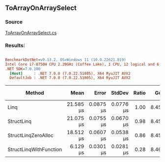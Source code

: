 ﻿## ToArrayOnArraySelect

### Source
[ToArrayOnArraySelect.cs](../../src/StructLinq.Benchmark/ToArrayOnArraySelect.cs)

### Results:
``` ini

BenchmarkDotNet=v0.13.2, OS=Windows 11 (10.0.22621.819)
Intel Core i7-8750H CPU 2.20GHz (Coffee Lake), 1 CPU, 12 logical and 6 physical cores
.NET SDK=7.0.100
  [Host]     : .NET 7.0.0 (7.0.22.51805), X64 RyuJIT AVX2
  DefaultJob : .NET 7.0.0 (7.0.22.51805), X64 RyuJIT AVX2


```
|                 Method |      Mean |     Error |    StdDev | Ratio |   Gen0 |   Gen1 | Allocated | Alloc Ratio |
|----------------------- |----------:|----------:|----------:|------:|-------:|-------:|----------:|------------:|
|                   Linq | 21.585 μs | 0.0875 μs | 0.0776 μs |  1.00 | 8.4534 | 1.1902 |  39.13 KB |        1.00 |
|             StructLinq | 21.075 μs | 0.0755 μs | 0.0670 μs |  0.98 | 8.4534 | 1.1902 |  39.15 KB |        1.00 |
|    StructLinqZeroAlloc | 18.512 μs | 0.0607 μs | 0.0538 μs |  0.86 | 8.4534 | 1.1902 |  39.12 KB |        1.00 |
| StructLinqWithFunction |  6.129 μs | 0.0301 μs | 0.0281 μs |  0.28 | 8.4686 | 1.2054 |  39.09 KB |        1.00 |
